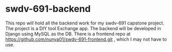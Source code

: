 # swdv-691-backend
This repo will hold all the backend work for my swdv-691 capstone project.
The project is a DIY tool Exchange app.
The backend will be developed in Django using MySQL as the DB.
There is a frontend repo at https://github.com/nunya01/swdv-691-frontend.git , which I may not have to use.
